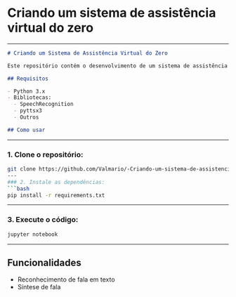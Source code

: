 # Criando um sistema de assistência virtual do zero
---

```markdown
# Criando um Sistema de Assistência Virtual do Zero

Este repositório contém o desenvolvimento de um sistema de assistência virtual utilizando Python, com funcionalidades de reconhecimento de fala (Speech to Text) e síntese de fala (Text to Speech).

## Requisitos

- Python 3.x
- Bibliotecas:
  - SpeechRecognition
  - pyttsx3
  - Outros

## Como usar
   ```
---
### 1. Clone o repositório:
   ```bash
   git clone https://github.com/Valmario/-Criando-um-sistema-de-assistencia-virtual-do-zero.git
---
### 2. Instale as dependências:
   ```bash
   pip install -r requirements.txt
   ```
---
### 3. Execute o código:
   ```bash
   jupyter notebook
   ```
---
## Funcionalidades

- Reconhecimento de fala em texto
- Síntese de fala
